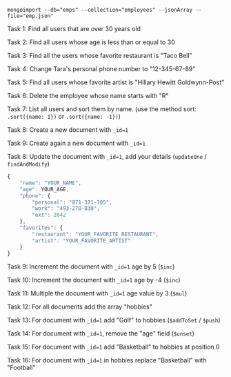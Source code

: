 `mongoimport --db="emps" --collection="employees" --jsonArray --file="emp.json"`

Task 1: Find all users that are over 30 years old

Task 2: Find all users whose age is less than or equal to 30

Task 3: Find all the users whose favorite restaurant is "Taco Bell"

Task 4: Change Tara's personal phone number to "12-345-67-89"

Task 5: Find all users whose favorite artist is "Hillary Hewitt Goldwynn-Post"

Task 6: Delete the employee whose name starts with "R"

Task 7: List all users and sort them by name. (use the method sort: `.sort({name: 1})` or `.sort({name: -1})`)

Task 8: Create a new document with `_id=1`

Task 9: Create again a new document with `_id=1`

Task 8: Update the document with `_id=1`, add your details (`updateOne` / `findAndModify`)
```javascript
{
    "name": "YOUR_NAME",
    "age": YOUR_AGE,
    "phone": {
        "personal": "871-371-705",
        "work": "493-270-830",
        "ext": 2042
    },
    "favorites": {
        "restaurant": "YOUR_FAVORITE_RESTAURANT",
        "artist": "YOUR_FAVORITE_ARTIST"
    }
}
```

Task 9: Increment the document with `_id=1` age by 5 (`$inc`)

Task 10: Increment the document with `_id=1` age by -4 (`$inc`)

Task 11: Multiple the document with `_id=1` age value by 3 (`$mul`)

Task 12: For all documents add the array "hobbies"

Task 13: For document with `_id=1` add "Golf" to hobbies (`$addToSet` / `$push`)

Task 14: For document with `_id=1`, remove the "age" field (`$unset`)

Task 15: For document with `_id=1` add "Basketball" to hobbies at position 0

Task 16: For document with `_id=1` in hobbies replace "Basketball" with "Football"
